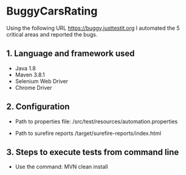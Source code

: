 # BuggyCarsRating
Using the following URL https://buggy.justtestit.org  I automated the 5 critical areas and reported the bugs.

## 1. Language and framework used

   - Java 1.8
   - Maven 3.8.1
   - Selenium Web Driver
   - Chrome Driver

## 2. Configuration

 - Path to properties file:
    /src/test/resources/automation.properties
    
 - Path to surefire reports
   /target/surefire-reports/index.html

## 3. Steps to execute tests from command line

 - Use the command: MVN clean install


